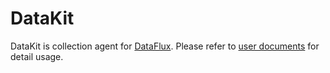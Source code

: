 # DataKit

DataKit is collection agent for [DataFlux](https://dataflux.cn/). Please refer to [user documents](https://www.yuque.com/dataflux/datakit) for detail usage.
